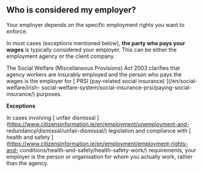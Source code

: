 ##  Who is considered my employer?

Your employer depends on the specific employment rights you want to enforce.

In most cases (exceptions mentioned below), **the party who pays your wages**
is typically considered your employer. This can be either the employment
agency or the client company.

The Social Welfare (Miscellaneous Provisions) Act 2003 clarifies that agency
workers are insurably employed and the person who pays the wages is the
employer for [ PRSI (pay-related social insurance) ](/en/social-welfare/irish-
social-welfare-system/social-insurance-prsi/paying-social-insurance/)
purposes.

**Exceptions**

In cases involving [ unfair dismissal
](https://www.citizensinformation.ie/en/employment/unemployment-and-
redundancy/dismissal/unfair-dismissal/) legislation and compliance with [
health and safety
](https://www.citizensinformation.ie/en/employment/employment-rights-and-
conditions/health-and-safety/health-safety-work/) requirements, your employer
is the person or organisation for whom you actually work, rather than the
agency.
